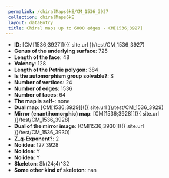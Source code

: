 ```yaml
--- 
 permalink: /chiralMaps6kE/CM_1536_3927 
 collection: chiralMaps6kE
 layout: dataEntry
 title: Chiral maps up to 6000 edges - CM[1536;3927]
---
```


- **ID**: [CM[1536;3927]]({{ site.url }}/test/CM_1536_3927)
- **Genus of the underlying surface**: 725
- **Length of the face**: 48
- **Valency**: 128
- **Length of the Petrie polygon**: 384
- **Is the automorphism group solvable?**: S
- **Number of vertices**: 24
- **Number of edges**: 1536
- **Number of faces**: 64
- **The map is self-**: none
- **Dual map**: [CM[1536;3929]]({{ site.url }}/test/CM_1536_3929)
- **Mirror (enantihomorphic) map**: [CM[1536;3928]]({{ site.url }}/test/CM_1536_3928)
- **Dual of the mirror image**: [CM[1536;3930]]({{ site.url }}/test/CM_1536_3930)
- **Z_q-Exponent?**: 2
- **No idea**:  127:3928
- **No idea**: Y
- **No idea**: Y
- **Skeleton**: Sk(24;4)^32
- **Some other kind of skeleton**: nan
